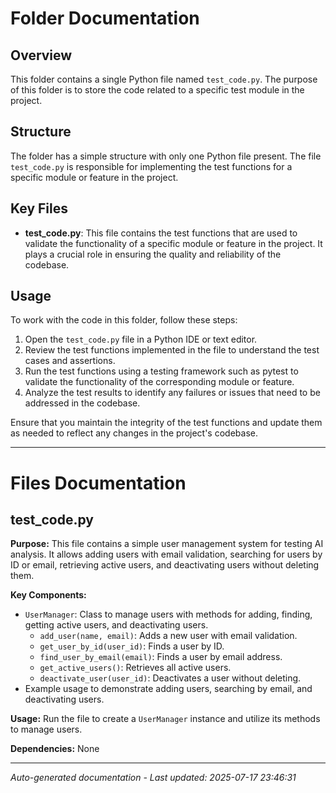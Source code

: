 # Folder Documentation

## Overview
This folder contains a single Python file named `test_code.py`. The purpose of this folder is to store the code related to a specific test module in the project.

## Structure
The folder has a simple structure with only one Python file present. The file `test_code.py` is responsible for implementing the test functions for a specific module or feature in the project.

## Key Files
- **test_code.py**: This file contains the test functions that are used to validate the functionality of a specific module or feature in the project. It plays a crucial role in ensuring the quality and reliability of the codebase.

## Usage
To work with the code in this folder, follow these steps:
1. Open the `test_code.py` file in a Python IDE or text editor.
2. Review the test functions implemented in the file to understand the test cases and assertions.
3. Run the test functions using a testing framework such as pytest to validate the functionality of the corresponding module or feature.
4. Analyze the test results to identify any failures or issues that need to be addressed in the codebase.

Ensure that you maintain the integrity of the test functions and update them as needed to reflect any changes in the project's codebase.

---

# Files Documentation

## test_code.py

**Purpose:** This file contains a simple user management system for testing AI analysis. It allows adding users with email validation, searching for users by ID or email, retrieving active users, and deactivating users without deleting them.

**Key Components:**
- `UserManager`: Class to manage users with methods for adding, finding, getting active users, and deactivating users.
  - `add_user(name, email)`: Adds a new user with email validation.
  - `get_user_by_id(user_id)`: Finds a user by ID.
  - `find_user_by_email(email)`: Finds a user by email address.
  - `get_active_users()`: Retrieves all active users.
  - `deactivate_user(user_id)`: Deactivates a user without deleting.
- Example usage to demonstrate adding users, searching by email, and deactivating users.

**Usage:** Run the file to create a `UserManager` instance and utilize its methods to manage users.

**Dependencies:** None

---
*Auto-generated documentation - Last updated: 2025-07-17 23:46:31*
